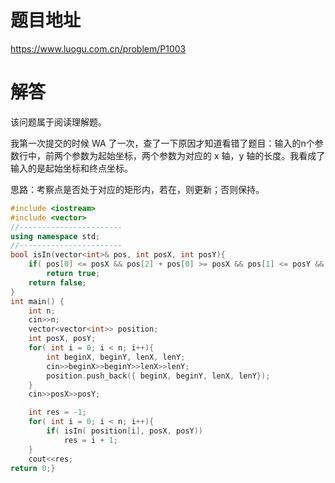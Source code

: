# 题目地址
https://www.luogu.com.cn/problem/P1003

# 解答
该问题属于阅读理解题。

我第一次提交的时候 WA 了一次，查了一下原因才知道看错了题目：输入的n个参数行中，前两个参数为起始坐标，两个参数为对应的 x 轴，y 轴的长度。我看成了输入的是起始坐标和终点坐标。

思路：考察点是否处于对应的矩形内，若在，则更新；否则保持。

```cpp
#include <iostream>
#include <vector>
//-----------------------
using namespace std;
//-----------------------
bool isIn(vector<int>& pos, int posX, int posY){
    if( pos[0] <= posX && pos[2] + pos[0] >= posX && pos[1] <= posY && pos[1] + pos[3] >= posY)
        return true;
    return false;
}
int main() {
    int n;
    cin>>n;
    vector<vector<int>> position;
    int posX, posY;
    for( int i = 0; i < n; i++){
        int beginX, beginY, lenX, lenY;
        cin>>beginX>>beginY>>lenX>>lenY;
        position.push_back({ beginX, beginY, lenX, lenY});
    }
    cin>>posX>>posY;

    int res = -1;
    for( int i = 0; i < n; i++){
        if( isIn( position[i], posX, posY))
            res = i + 1;
    }
    cout<<res;
return 0;}
```
